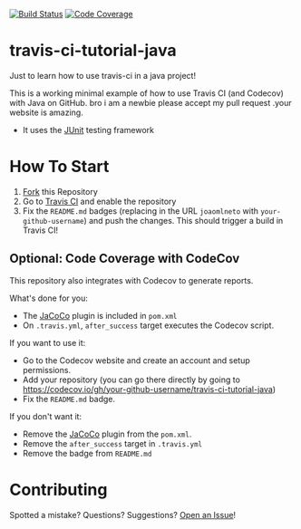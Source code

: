 [![Build Status](https://travis-ci.com/joaomlneto/travis-ci-tutorial-java.svg?branch=master)](https://travis-ci.com/joaomlneto/travis-ci-tutorial-java)
[![Code Coverage](https://codecov.io/github/joaomlneto/travis-ci-tutorial-java/coverage.svg)](https://codecov.io/gh/joaomlneto/travis-ci-tutorial-java)

# travis-ci-tutorial-java

Just to learn how to use travis-ci in a java project!

This is a working minimal example of how to use Travis CI (and Codecov) with
Java on GitHub. bro i am a newbie please accept my pull request .your website is
amazing.

- It uses the [JUnit](https://junit.org) testing framework

# How To Start

1. [Fork](https://github.com/joaomlneto/travis-ci-tutorial-java/fork) this
   Repository
2. Go to [Travis CI](http://travis-ci.com) and enable the repository
3. Fix the `README.md` badges (replacing in the URL `joaomlneto` with
   `your-github-username`) and push the changes. This should trigger a build in
   Travis CI!

## Optional: Code Coverage with CodeCov

This repository also integrates with Codecov to generate reports.

What's done for you:

- The [JaCoCo](https://www.jacoco.org) plugin is included in `pom.xml`
- On `.travis.yml`, `after_success` target executes the Codecov script.

If you want to use it:

- Go to the Codecov website and create an account and setup permissions.
- Add your repository (you can go there directly by going to
  https://codecov.io/gh/your-github-username/travis-ci-tutorial-java)
- Fix the `README.md` badge.

If you don't want it:

- Remove the [JaCoCo](https://www.jacoco.org) plugin from the `pom.xml`.
- Remove the `after_success` target in `.travis.yml`
- Remove the badge from `README.md`

# Contributing

Spotted a mistake? Questions? Suggestions?
[Open an Issue](https://github.com/joaomlneto/travis-ci-tutorial-java/issues/new)!

